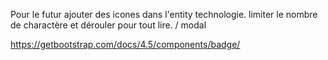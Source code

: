 Pour le futur ajouter des icones dans l'entity technologie.
limiter le nombre de charactère et dérouler pour tout lire. / modal

https://getbootstrap.com/docs/4.5/components/badge/